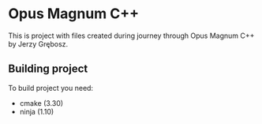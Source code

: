 # Opus Magnum C++

This is project with files created during journey through Opus Magnum C++ by Jerzy Grębosz.

## Building project

To build project you need:

- cmake (3.30)
- ninja (1.10)

